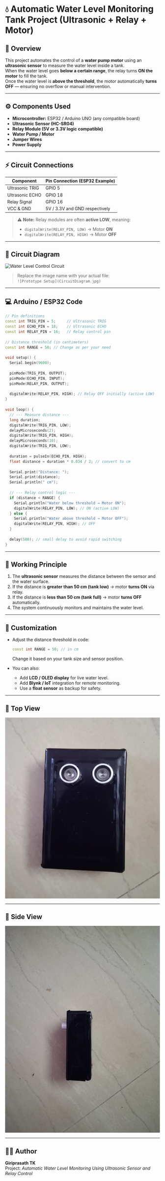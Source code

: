 # 💧 Automatic Water Level Monitoring Tank Project (Ultrasonic + Relay + Motor)

## 📘 Overview
This project automates the control of a **water pump motor** using an **ultrasonic sensor** to measure the water level inside a tank.  
When the water level goes **below a certain range**, the relay turns **ON the motor** to fill the tank.  
Once the water level is **above the threshold**, the motor automatically **turns OFF** — ensuring no overflow or manual intervention.

---

## ⚙️ Components Used
- **Microcontroller:** ESP32 / Arduino UNO (any compatible board)  
- **Ultrasonic Sensor (HC-SR04)**  
- **Relay Module (5V or 3.3V logic compatible)**  
- **Water Pump / Motor**  
- **Jumper Wires**  
- **Power Supply**

---

## ⚡ Circuit Connections

| Component | Pin Connection (ESP32 Example) |
|------------|-------------------------------|
| Ultrasonic TRIG | GPIO 5 |
| Ultrasonic ECHO | GPIO 18 |
| Relay Signal | GPIO 16 |
| VCC & GND | 5V / 3.3V and GND respectively |

> ⚠️ **Note:** Relay modules are often **active LOW**, meaning:  
> - `digitalWrite(RELAY_PIN, LOW)` → Motor **ON**  
> - `digitalWrite(RELAY_PIN, HIGH)` → Motor **OFF**

---

## 🔌 Circuit Diagram
![Water Level Control Circuit](CircuitDiagram.jpg)

> Replace the image name with your actual file:  
> `![Prototype Setup](CircuitDiagram.jpg)`

---

## 💻 Arduino / ESP32 Code
```cpp
// Pin definitions
const int TRIG_PIN = 5;     // Ultrasonic TRIG
const int ECHO_PIN = 18;    // Ultrasonic ECHO
const int RELAY_PIN = 16;   // Relay control pin

// Distance threshold (in centimeters)
const int RANGE = 50; // Change as per your need

void setup() {
  Serial.begin(9600);
  
  pinMode(TRIG_PIN, OUTPUT);
  pinMode(ECHO_PIN, INPUT);
  pinMode(RELAY_PIN, OUTPUT);
  
  digitalWrite(RELAY_PIN, HIGH); // Relay OFF initially (active LOW)
}

void loop() {
  // --- Measure distance ---
  long duration;
  digitalWrite(TRIG_PIN, LOW);
  delayMicroseconds(2);
  digitalWrite(TRIG_PIN, HIGH);
  delayMicroseconds(10);
  digitalWrite(TRIG_PIN, LOW);
  
  duration = pulseIn(ECHO_PIN, HIGH);
  float distance = duration * 0.034 / 2; // convert to cm
  
  Serial.print("Distance: ");
  Serial.print(distance);
  Serial.println(" cm");
  
  // --- Relay control logic ---
  if (distance < RANGE) {
    Serial.println("Water below threshold → Motor ON");
    digitalWrite(RELAY_PIN, LOW); // ON (active LOW)
  } else {
    Serial.println("Water above threshold → Motor OFF");
    digitalWrite(RELAY_PIN, HIGH); // OFF
  }
  
  delay(500); // small delay to avoid rapid switching
}
```

---

## 🧠 Working Principle
1. The **ultrasonic sensor** measures the distance between the sensor and the water surface.  
2. If the distance is **greater than 50 cm (tank low)** → motor **turns ON** via relay.  
3. If the distance is **less than 50 cm (tank full)** → motor **turns OFF** automatically.  
4. The system continuously monitors and maintains the water level.

---

## 🧩 Customization
- Adjust the distance threshold in code:
  ```cpp
  const int RANGE = 50; // in cm
  ```
  Change it based on your tank size and sensor position.

- You can also:
  - Add **LCD / OLED display** for live water level.  
  - Add **Blynk / IoT** integration for remote monitoring.  
  - Use a **float sensor** as backup for safety.

---

## 📸 Top View
![Top View](Top%20IMG.png)

---

## 📸 Side View

![Prototype Setup](SideIMG.jpg)

---

## 🧑‍💻 Author
**Giriprasath TK**  
Project: *Automatic Water Level Monitoring Using Ultrasonic Sensor and Relay Control*
